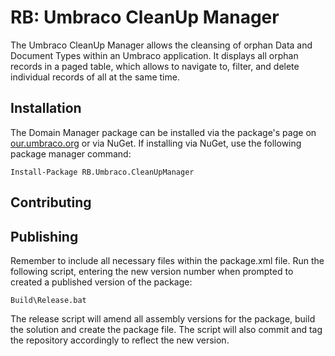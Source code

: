 # RB: Umbraco CleanUp Manager

The Umbraco CleanUp Manager allows the cleansing of orphan Data and Document Types within an Umbraco application.
It displays all orphan records in a paged table, which allows to navigate to, filter, and delete individual records of all at the same time.


## Installation

The Domain Manager package can be installed via the package's page on [our.umbraco.org](https://our.umbraco.org/member/127929) or via NuGet. If installing via NuGet, use the following package manager command:

    Install-Package RB.Umbraco.CleanUpManager

## Contributing



## Publishing

Remember to include all necessary files within the package.xml file. Run the following script, entering the new version number when prompted to created a published version of the package:

    Build\Release.bat

The release script will amend all assembly versions for the package, build the solution and create the package file. The script will also commit and tag the repository accordingly to reflect the new version.